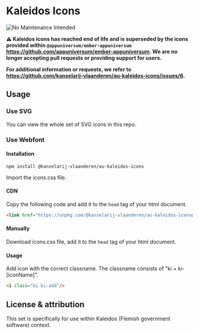 # Kaleidos Icons
![No Maintenance Intended](http://unmaintained.tech/badge.svg)

**⚠️ Kaleidos icons has reached end of life and is superseded by the icons provided within `@appuniversum/ember-appuniversum` https://github.com/appuniversum/ember-appuniversum. We are no longer accepting pull requests or providing support for users.**

**For additional information or requests, we refer to https://github.com/kanselarij-vlaanderen/au-kaleidos-icons/issues/6.**

## Usage

### Use SVG

You can view the whole set of SVG icons in this repo.

### Use Webfont

#### Installation
```shell
npm install @kanselarij-vlaanderen/au-kaleidos-icons
```
Import the icons.css file.

#### CDN
Copy the following code and add it to the `head` tag of your html document.
```html
<link href="https://unpkg.com/@kanselarij-vlaanderen/au-kaleidos-icons@latest/iconfont/icons.css" rel="stylesheet">
```

#### Manually

Download icons.css file, add it to the `head` tag of your html document.

#### Usage

Add icon with the correct classname. The classname consists of "ki + ki-[iconName]".


```html
<i class="ki ki-add"/>
```

## License & attribution

This set is specifically for use within Kaleidos (Flemish government software) context.